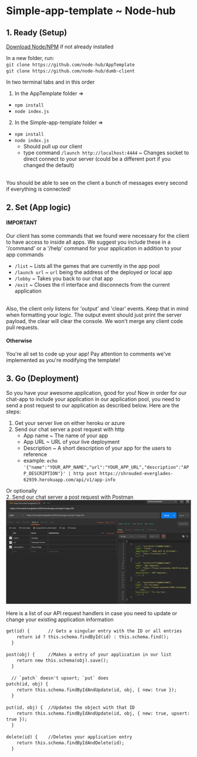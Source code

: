 
# Simple-app-template ~ Node-hub

## 1. Ready (Setup)

[Download Node/NPM](https://nodejs.org/en/download/) if not already installed

In a new folder, run: <br>
`git clone https://github.com/node-hub/AppTemplate`<br>
`git clone https://github.com/node-hub/dumb-client`

In two terminal tabs and in this order
1. In the AppTemplate folder =>
* `npm install`
* `node index.js`

2. In the Simple-app-template folder => 
* `npm install`
* `node index.js`
    - Should pull up our client
    - type command `/launch http://localhost:4444` ~ Changes socket to direct connect to your server (could be a different port if you changed the default)
<br>
You should be able to see on the client a bunch of messages every second if everything is connected!

## 2. Set (App logic)
#### IMPORTANT
Our client has some commands that we found were necessary for the client to have access to inside all apps. We suggest you include these in a '/command' or a '/help' command for your application in addition to your app commands
* `/list`       ~ Lists all the games that are currently in the app pool
* `/launch url` ~ `url` being the address of the deployed or local app
* `/lobby`      ~ Takes you back to our chat app
* `/exit`       ~ Closes the rl interface and disconnects from the current application
<br>
Also, the client only listens for 'output' and 'clear' events. Keep that in mind when formatting your logic. The output event should just print the server payload, the clear will clear the console. We won't merge any client code pull requests.

#### Otherwise
You're all set to code up your app! Pay attention to comments we've implemented as you're modifying the template!

## 3. Go (Deployment)
So you have your awesome application, good for you! Now in order for our chat-app to include your application in our application pool, you need to send a post request to our application as described below. Here are the steps:

1. Get your server live on either heroku or azure
2. Send our chat server a post request with http
    - App name       ~ The name of your app
    - App URL        ~ URL of your live deployment
    - Description    ~ A short description of your app for the users to reference
    * example: `echo '{"name":"YOUR_APP_NAME","url":"YOUR_APP_URL","description":"APP_DESCRIPTION"}' | http post https://shrouded-everglades-62939.herokuapp.com/api/v1/app-info`

Or optionally<br>
2. Send our chat server a post request with Postman
![Postman](./assets/postman.png)


Here is a list of our API request handlers in case you need to update or change your existing application information
```
get(id) {       // Gets a singular entry with the ID or all entries
    return id ? this.schema.findById(id) : this.schema.find();
  }

post(obj) {     //Makes a entry of your application in our list
    return new this.schema(obj).save();
  }

  // `patch` doesn't upsert; `put` does
patch(id, obj) {
    return this.schema.findByIdAndUpdate(id, obj, { new: true });
  }

put(id, obj) {  //Updates the object with that ID
    return this.schema.findByIdAndUpdate(id, obj, { new: true, upsert: true });
  }

delete(id) {    //Deletes your application entry
    return this.schema.findByIdAndDelete(id);
  }
  ```
